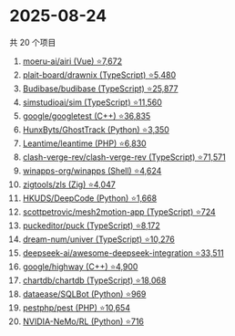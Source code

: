 # 2025-08-24

共 20 个项目

<!-- BEGIN GITHUB -->
<!-- 最后更新时间 2025-08-24 01:06:45 +0800 -->
1. [moeru-ai/airi (Vue) ⭐7,672](https://github.com/moeru-ai/airi)
1. [plait-board/drawnix (TypeScript) ⭐5,480](https://github.com/plait-board/drawnix)
1. [Budibase/budibase (TypeScript) ⭐25,877](https://github.com/Budibase/budibase)
1. [simstudioai/sim (TypeScript) ⭐11,560](https://github.com/simstudioai/sim)
1. [google/googletest (C++) ⭐36,835](https://github.com/google/googletest)
1. [HunxByts/GhostTrack (Python) ⭐3,350](https://github.com/HunxByts/GhostTrack)
1. [Leantime/leantime (PHP) ⭐6,830](https://github.com/Leantime/leantime)
1. [clash-verge-rev/clash-verge-rev (TypeScript) ⭐71,571](https://github.com/clash-verge-rev/clash-verge-rev)
1. [winapps-org/winapps (Shell) ⭐4,624](https://github.com/winapps-org/winapps)
1. [zigtools/zls (Zig) ⭐4,047](https://github.com/zigtools/zls)
1. [HKUDS/DeepCode (Python) ⭐1,668](https://github.com/HKUDS/DeepCode)
1. [scottpetrovic/mesh2motion-app (TypeScript) ⭐724](https://github.com/scottpetrovic/mesh2motion-app)
1. [puckeditor/puck (TypeScript) ⭐8,172](https://github.com/puckeditor/puck)
1. [dream-num/univer (TypeScript) ⭐10,276](https://github.com/dream-num/univer)
1. [deepseek-ai/awesome-deepseek-integration ⭐33,511](https://github.com/deepseek-ai/awesome-deepseek-integration)
1. [google/highway (C++) ⭐4,900](https://github.com/google/highway)
1. [chartdb/chartdb (TypeScript) ⭐18,068](https://github.com/chartdb/chartdb)
1. [dataease/SQLBot (Python) ⭐969](https://github.com/dataease/SQLBot)
1. [pestphp/pest (PHP) ⭐10,654](https://github.com/pestphp/pest)
1. [NVIDIA-NeMo/RL (Python) ⭐716](https://github.com/NVIDIA-NeMo/RL)
<!-- END GITHUB -->